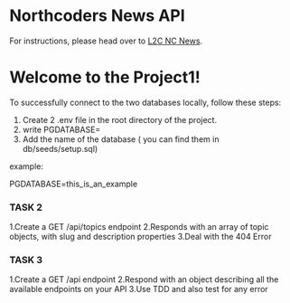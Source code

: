 # Northcoders News API

For instructions, please head over to [L2C NC News](https://l2c.northcoders.com/courses/be/nc-news).

# Welcome to the Project1!

To successfully connect to the two databases locally, follow these steps:

1. Create 2 .env file in the root directory of the project.
2. write PGDATABASE=
3. Add the name of the database ( you can find them in db/seeds/setup.sql)

example: 

PGDATABASE=this_is_an_example

### TASK 2

1.Create a GET /api/topics endpoint
2.Responds with an array of topic objects, with slug and description properties
3.Deal with the 404 Error


### TASK 3

1.Create a GET /api endpoint 
2.Respond with an object describing all the available endpoints on your API
3.Use TDD and also test for any error 